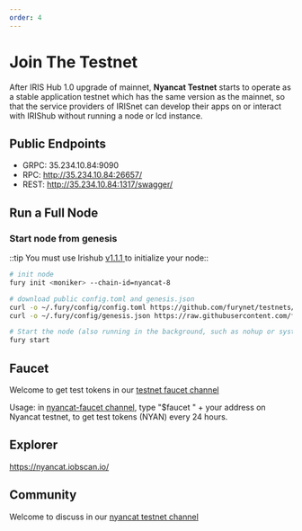 ```yaml
---
order: 4
---
```


# Join The Testnet

After IRIS Hub 1.0 upgrade of mainnet, **Nyancat Testnet** starts to operate as a stable application testnet which has the same version as the mainnet, so that the service providers of IRISnet can develop their apps on or interact with IRIShub without running a node or lcd instance.

## Public Endpoints

- GRPC: 35.234.10.84:9090
- RPC: http://35.234.10.84:26657/
- REST: http://35.234.10.84:1317/swagger/



## Run a Full Node

### Start node from genesis
::tip 
You must use Irishub [v1.1.1](https://github.com/furynet/furyhub/releases/tag/v1.1.1)[ ](https://github.com/furynet/furyhub/releases/tag/v1.0.1) to initialize your node::

```bash
# init node
fury init <moniker> --chain-id=nyancat-8

# download public config.toml and genesis.json
curl -o ~/.fury/config/config.toml https://github.com/furynet/testnets/blob/master/nyancat/config/config.toml
curl -o ~/.fury/config/genesis.json https://raw.githubusercontent.com/furynet/testnets/master/nyancat/config/genesis.json

# Start the node (also running in the background, such as nohup or systemd)
fury start
```



## Faucet

Welcome to get test tokens in our [testnet faucet channel](https://discord.gg/Z6PXeTb5Mt) 

Usage: in [nyancat-faucet channel](https://discord.gg/Z6PXeTb5Mt), type "$faucet " + your address on Nyancat testnet, to get test tokens (NYAN) every 24 hours.

## Explorer

<https://nyancat.iobscan.io/>

## Community

Welcome to discuss in our [nyancat testnet channel](https://discord.gg/9cSt7MX2fn) 
